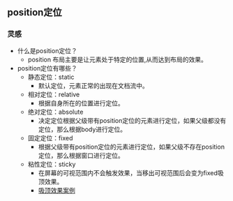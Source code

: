 ## position定位
### 灵感
- 什么是position定位？
  - position 布局主要是让元素处于特定的位置,从而达到布局的效果。
- position定位有哪些？
  - 静态定位：static
    - 默认定位，元素正常的出现在文档流中。
  - 相对定位：relative
    - 根据自身所在的位置进行定位。
  - 绝对定位：absolute
    - 决定定位根据父级带有position定位的元素进行定位，如果父级都没有定位，那么根据body进行定位。
  - 固定定位：fixed
    - 根据父级带有position定位的元素进行定位，如果父级不存在position定位，那么根据窗口进行定位。
  - 粘性定位：sticky
    - 在屏幕的可视范围内不会触发效果，当移出可视范围后会变为fixed吸顶效果。
    - [吸顶效果案例](./imgs/表格案例.jpg)
